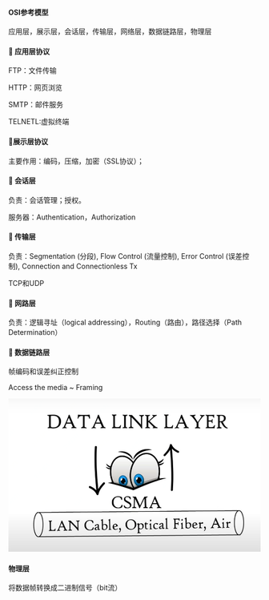 #### OSI参考模型

应用层，展示层，会话层，传输层，网络层，数据链路层，物理层



#### 🚀 应用层协议

FTP：文件传输

HTTP：网页浏览

SMTP：邮件服务

TELNETL:虚拟终端



#### 🚀展示层协议

主要作用：编码，压缩，加密（SSL协议）；



#### 🚀 会话层

负责：会话管理；授权。

服务器：Authentication，Authorization



####  💊 传输层

负责：Segmentation (分段), Flow Control (流量控制), Error Control (误差控制), Connection and Connectionless Tx

TCP和UDP



#### 💊 网路层

负责：逻辑寻址（logical addressing），Routing（路由），路径选择（Path Determination）



#### 🍖 数据链路层

帧编码和误差纠正控制

Access the media ~ Framing

![image-20210301205919887](../../\LeetCode刷题\images\image-20210301205919887.png)



#### 物理层

将数据帧转换成二进制信号（bit流）







